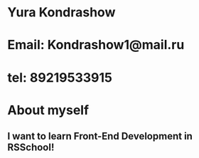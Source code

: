 <h1> Yura Kondrashow </h1>

<h1> Email: Kondrashow1@mail.ru</h1>

<h1> tel: 89219533915</h1>

<h1> About myself </h1>
<h2> I want to learn Front-End Development in RSSchool!</h2>
